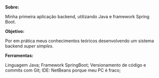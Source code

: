 **Sobre:**

Minha primeira aplicação backend, utilizando Java e framework Spring Boot.

**Objetivo:**

Por em prática meus conhecimentos teóricos desenvolvendo um sistema backend *super simples*.

**Ferramentas:**

Linguagem Java;
Framework SpringBoot;
Versionamento de código e commits com Git;
IDE: NetBeans porque meu PC é fraco;

